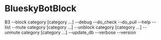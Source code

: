 # BlueskyBotBlock

B3 --block category [category ...]
   --debug
   --do_check
   --do_pull
   --help
   --list
   --mute category [category ...]
   --unblock category [category ...]
   --unmute category [category ...]
   --update_db
   --verbose
   --version